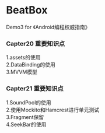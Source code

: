 # BeatBox
Demo3 for 《Android编程权威指南》</br>
<h3>Capter20 重要知识点</h3>
1.assets的使用</br>
2.DataBinding的使用</br>
3.MVVM模型
<h3>Capter21 重要知识点</h3>
1.SoundPool的使用</br>
2.使用Mockito和Hamcrest进行单元测试</br>
3.Fragment保留</br>
4.SeekBar的使用
